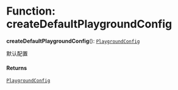 # Function: createDefaultPlaygroundConfig

**createDefaultPlaygroundConfig**(): [`PlaygroundConfig`](/auto-docs/playground-react/variables/PlaygroundConfig-1.md)

默认配置

#### Returns

[`PlaygroundConfig`](/auto-docs/playground-react/variables/PlaygroundConfig-1.md)
